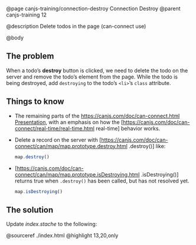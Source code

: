 @page canjs-training/connection-destroy Connection Destroy
@parent canjs-training 12

@description Delete todos in the page (can-connect use)

@body


## The problem

When a todo’s __destroy__ button is clicked, we need to delete the
todo on the server and remove the todo’s element from the page. While
the todo is being destroyed, add `destroying` to the todo’s `<li>`’s `class`
attribute.

## Things to know

- The remaining parts of the [https://canjs.com/doc/can-connect.html Presentation](https://drive.google.com/open?id=0Bx-kNqf-wxZebHFWMElNOVEwSlE), with an emphasis on how the [https://canjs.com/doc/can-connect/real-time/real-time.html real-time] behavior works.
- Delete a record on the server with [https://canjs.com/doc/can-connect/can/map/map.prototype.destroy.html .destroy()] like:
  ```js
  map.destroy()
  ```

- [https://canjs.com/doc/can-connect/can/map/map.prototype.isDestroying.html .isDestroying()] returns true when `.destroy()`
  has been called, but has not resolved yet.

  ```js
  map.isDestroying()
  ```

## The solution

Update _index.stache_ to the following:

@sourceref ./index.html
@highlight 13,20,only
